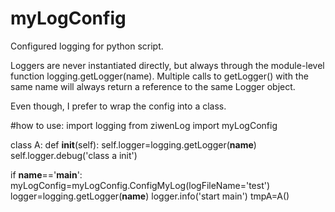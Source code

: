 # myLogConfig
Configured logging for python script.

Loggers are never instantiated directly, but always through the module-level function logging.getLogger(name). Multiple calls to getLogger() with the same name will always return a reference to the same Logger object.

Even though, I prefer to wrap the config into a class.


#how to use:
import logging
from ziwenLog import myLogConfig

class A:
    def __init__(self):
        self.logger=logging.getLogger(__name__)
        self.logger.debug('class a init')

if __name__=='__main__':
    myLogConfig=myLogConfig.ConfigMyLog(logFileName='test')
    logger=logging.getLogger(__name__)
    logger.info('start main')
    tmpA=A()

